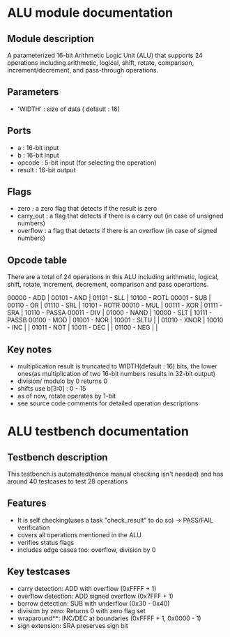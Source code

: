 # ALU module documentation

## Module description
A parameterized 16-bit Arithmetic Logic Unit (ALU) that supports 24 operations including arithmetic, logical, shift, rotate, comparison, increment/decrement, and pass-through operations.

## Parameters
- 'WIDTH' : size of data ( default : 16)

## Ports
- a : 16-bit input
- b : 16-bit input
- opcode : 5-bit input (for selecting the operation)
- result : 16-bit output

## Flags
- zero : a zero flag that detects if the result is zero
- carry_out : a flag that detects if there is a carry out (in case of unsigned numbers)
- overflow : a flag that detects if there is an overflow (in case of signed numbers)

## Opcode table
There are a total of 24 operations in this ALU including arithmetic, logical, shift, rotate, increment, decrement, comparison and pass operartions.

00000 - ADD    | 00101 - AND    | 01101 - SLL   | 10100 - ROTL
00001 - SUB    | 00110 - OR     | 01110 - SRL   | 10101 - ROTR
00010 - MUL    | 00111 - XOR    | 01111 - SRA   | 10110 - PASSA
00011 - DIV    | 01000 - NAND   | 10000 - SLT   | 10111 - PASSB
00100 - MOD    | 01001 - NOR    | 10001 - SLTU  |
                | 01010 - XNOR   | 10010 - INC   |
                | 01011 - NOT    | 10011 - DEC   |
                | 01100 - NEG    |               |

## Key notes
- multiplication result is truncated to WIDTH(default : 16) bits, the lower ones(as multiplication of two 16-bit numbers results in 32-bit output)
- division/ modulo by 0 returns 0
- shifts use b[3:0] : 0 - 15
- as of now, rotate operates by 1-bit
- see source code comments for detailed operation descriptions

# ALU testbench documentation

## Testbench description
This testbench is automated(hence manual checking isn't needed) and has around 40 testcases to test 28 operations

## Features
- It is self checking(uses a task "check_result" to do so) -> PASS/FAIL verification
- covers all operations mentioned in the ALU
- verifies status flags 
- includes edge cases too: overflow, division by 0

## Key testcases
- carry detection: ADD with overflow (0xFFFF + 1)
- overflow detection: ADD signed overflow (0x7FFF + 1)
- borrow detection: SUB with underflow (0x30 - 0x40)
- division by zero: Returns 0 with zero flag set
- wraparound**: INC/DEC at boundaries (0xFFFF + 1, 0x0000 - 1)
- sign extension: SRA preserves sign bit


